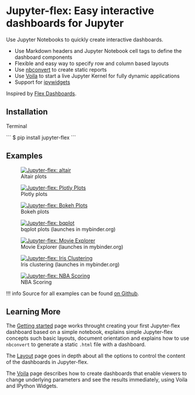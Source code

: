 # Jupyter-flex: Easy interactive dashboards for Jupyter

Use Jupyter Notebooks to quickly create interactive dashboards.

- Use Markdown headers and Jupyter Notebook cell tags to define the dashboard components
- Flexible and easy way to specify row and column based layouts
- Use [nbconvert](https://nbconvert.readthedocs.io/en/latest/) to create static reports
- Use [Voila](https://github.com/voila-dashboards/voila) to start a live Jupyter Kernel for fully dynamic applications
- Support for [ipywidgets](https://ipywidgets.readthedocs.io/en/latest/)

Inspired by [Flex Dashboards](https://rmarkdown.rstudio.com/flexdashboard/).

## Installation

<p class="code-header">Terminal</p>
```
$ pip install jupyter-flex
```

## Examples

<div class="image-grid-row">
  <figure class="image-card">
    <a href="/examples/altair.html">
        <img src="/assets/img/plots/altair.png" alt="Jupyter-flex: altair">
    </a>
    <figcaption>Altair plots</figcaption>
  </figure>

  <figure class="image-card">
    <a href="/examples/plotly.html">
        <img src="/assets/img/plots/plotly.png" alt="Jupyter-flex: Plotly Plots">
    </a>
    <figcaption>Plotly plots</figcaption>
  </figure>
</div>

<div class="image-grid-row">
  <figure class="image-card">
    <a href="/examples/bokeh.html">
        <img src="/assets/img/plots/bokeh.png" alt="Jupyter-flex: Bokeh Plots">
    </a>
    <figcaption>Bokeh plots</figcaption>
  </figure>

  <figure class="image-card">
    <a href="https://mybinder.org/v2/gh/danielfrg/jupyter-flex/master?urlpath=%2Fvoila%2Frender%2Fexamples%bqplot.ipynb">
        <img src="/assets/img/plots/bqplot.png" alt="Jupyter-flex: bqplot">
    </a>
    <figcaption>bqplot plots (launches in mybinder.org)</figcaption>
  </figure>
</div>

<div class="image-grid-row">
  <figure class="image-card">
    <a href="https://mybinder.org/v2/gh/danielfrg/jupyter-flex/0.4.0?urlpath=%2Fvoila%2Frender%2Fexamples%2Fmovie-explorer.ipynb">
        <img src="/assets/img/movie-explorer.png" alt="Jupyter-flex: Movie Explorer">
    </a>
    <figcaption>Movie Explorer (launches in mybinder.org)</figcaption>
  </figure>

  <figure class="image-card">
    <a href="https://mybinder.org/v2/gh/danielfrg/jupyter-flex/0.4.0?urlpath=%2Fvoila%2Frender%2Fexamples%2Firis-clustering.ipynb">
        <img src="/assets/img/iris-clustering.png" alt="Jupyter-flex: Iris Clustering">
    </a>
    <figcaption>Iris clustering (launches in mybinder.org)</figcaption>
  </figure>
</div>

<div class="image-grid-row">
  <figure class="image-card">
    <a href="/examples/nba-scoring.html">
        <img src="/assets/img/nba-scoring.png" alt="Jupyter-flex: NBA Scoring">
    </a>
    <figcaption>NBA Scoring</figcaption>
  </figure>

  <figure class="image-card">
  </figure>
</div>

!!! info
    Source for all examples can be found [on Github](https://github.com/danielfrg/jupyter-flex/tree/master/examples).

## Learning More

The [Getting started](/getting-started) page works throught creating your first Jupyter-flex dashboard based on a simple notebook,
explains simple Jupyter-flex concepts such basic layouts, document orientation
and explains how to use `nbconvert` to generate a static `.html` file with a dashboard.

The [Layout](/layout) page goes in depth about all the options to control the content of the dashboards in Jupyter-flex.

The [Voila](/voila-ipywidgets) page describes how to create dashboards that enable viewers to change underlying parameters and see the results immediately,
using Voila and IPython Widgets.
